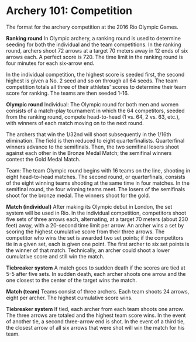 Archery 101: Competition
========================

The format for the archery competition at the 2016 Rio Olympic Games.

**Ranking round**
In Olympic archery, a ranking round is used to determine seeding for both the individual and the team competitions. In the ranking round, archers shoot 72 arrows at a target 70 meters away in 12 ends of six arrows each. A perfect score is 720. The time limit in the ranking round is four minutes for each six-arrow end.

In the individual competition, the highest score is seeded first, the second highest is given a No. 2 seed and so on through all 64 seeds. The team competition totals all three of their athletes' scores to determine their team score for ranking. The teams are then seeded 1-16.

**Olympic round**
Individual: The Olympic round for both men and women consists of a match-play tournament in which the 64 competitors, seeded from the ranking round, compete head-to-head (1 vs. 64, 2 vs. 63, etc.), with winners of each match moving on to the next round.

The archers that win the 1/32nd will shoot subsequently in the 1/16th elimination. The field is then reduced to eight quarterfinalists. Quarterfinal winners advance to the semifinals. Then, the two semifinal losers shoot against each other in the Bronze Medal Match; the semifinal winners contest the Gold Medal Match.

Team: The team Olympic round begins with 16 teams on the line, shooting in eight head-to-head matches. The second round, or quarterfinals, consists of the eight winning teams shooting at the same time in four matches. In the semifinal round, the four winning teams meet. The losers of the semifinals shoot for the bronze medal. The winners shoot for the gold.

**Match (individual)**
After making its Olympic debut in London, the set system will be used in Rio. In the individual competition, competitors shoot five sets of three arrows each, alternating, at a target 70 meters (about 230 feet) away, with a 20-second time limit per arrow. An archer wins a set by scoring the highest cumulative score from their three arrows. The competitor who wins the set is awarded two set points; if the competitors tie in a given set, each is given one point. The first archer to six set points is the winner of that match. Technically, an archer could shoot a lower cumulative score and still win the match.

**Tiebreaker system**
A match goes to sudden death if the scores are tied at 5-5 after five sets. In sudden death, each archer shoots one arrow and the one closest to the center of the target wins the match.

**Match (team)**
Teams consist of three archers. Each team shoots 24 arrows, eight per archer. The highest cumulative score wins.

**Tiebreaker system**
If tied, each archer from each team shoots one arrow. The three arrows are totaled and the highest team score wins. In the event of another tie, a second three-arrow end is shot. In the event of a third tie, the closest arrow of all six arrows that were shot will win the match for his team.


